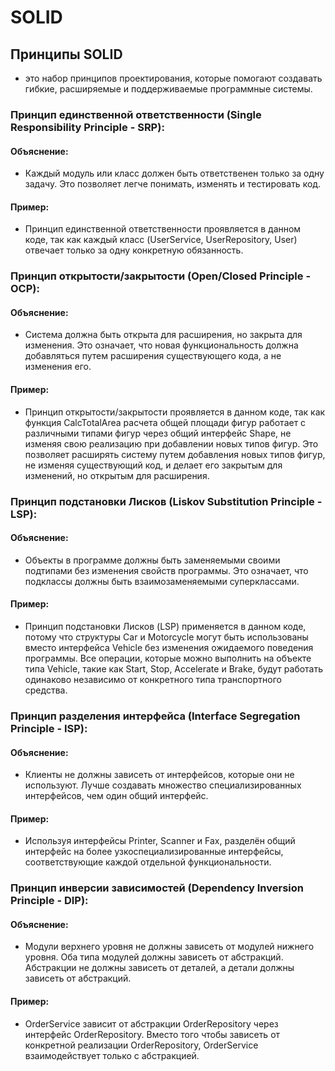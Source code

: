 # SOLID
## Принципы SOLID 
- это набор принципов проектирования, которые помогают создавать гибкие,
расширяемые и поддерживаемые программные системы. 

### Принцип единственной ответственности (Single Responsibility Principle - SRP):
#### Объяснение:
- Каждый модуль или класс должен быть ответственен только за одну задачу.
Это позволяет легче понимать, изменять и тестировать код.
#### Пример:
- Принцип единственной ответственности проявляется в данном коде, так как каждый класс (UserService, UserRepository, User) отвечает только за одну конкретную обязанность.

### Принцип открытости/закрытости (Open/Closed Principle - OCP):
#### Объяснение: 
- Система должна быть открыта для расширения, но закрыта для изменения. 
Это означает, что новая функциональность должна добавляться путем расширения существующего кода, а не изменения его.
#### Пример:
- Принцип открытости/закрытости проявляется в данном коде, так как функция CalcTotalArea расчета общей площади фигур работает с различными типами фигур через общий интерфейс Shape, не изменяя свою реализацию при добавлении новых типов фигур. 
Это позволяет расширять систему путем добавления новых типов фигур, не изменяя существующий код, и делает его закрытым для изменений, но открытым для расширения.

### Принцип подстановки Лисков (Liskov Substitution Principle - LSP):
#### Объяснение:
- Объекты в программе должны быть заменяемыми своими подтипами без изменения свойств программы. 
Это означает, что подклассы должны быть взаимозаменяемыми суперклассами.
#### Пример:
- Принцип подстановки Лисков (LSP) применяется в данном коде, потому что структуры Car и Motorcycle могут быть использованы вместо интерфейса Vehicle без изменения ожидаемого поведения программы.
Все операции, которые можно выполнить на объекте типа Vehicle, такие как Start, Stop, Accelerate и Brake, будут работать одинаково независимо от конкретного типа транспортного средства.

### Принцип разделения интерфейса (Interface Segregation Principle - ISP):
#### Объяснение:
- Клиенты не должны зависеть от интерфейсов, которые они не используют.
Лучше создавать множество специализированных интерфейсов, чем один общий интерфейс.
#### Пример:
- Используя интерфейсы Printer, Scanner и Fax, разделён общий интерфейс на более узкоспециализированные интерфейсы, 
соответствующие каждой отдельной функциональности.
 
### Принцип инверсии зависимостей (Dependency Inversion Principle - DIP):
#### Объяснение:
- Модули верхнего уровня не должны зависеть от модулей нижнего уровня. 
Оба типа модулей должны зависеть от абстракций. 
Абстракции не должны зависеть от деталей, а детали должны зависеть от абстракций.
#### Пример:
- OrderService зависит от абстракции OrderRepository через интерфейс OrderRepository. 
Вместо того чтобы зависеть от конкретной реализации OrderRepository, OrderService взаимодействует только с абстракцией.
